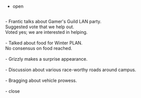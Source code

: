 - open<br />
<br />
- Frantic talks about Gamer's Guild LAN party.<br />
  Suggested vote that we help out.<br />
  Voted yes; we are interested in helping.<br />
<br />
- Talked about food for Winter PLAN.<br />
  No consensus on food reached.<br />
<br />
- Grizzly makes a surprise appearance.<br />
<br />
- Discussion about various race-worthy roads around campus.<br />
<br />
- Bragging about vehicle prowess.<br />
<br />
- close